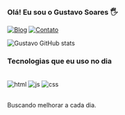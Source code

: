 ### Olá! Eu sou o Gustavo Soares 🖐


[![Blog](https://img.shields.io/badge/LinkedIn-0077B5?style=for-the-badge&logo=linkedin&logoColor=white)](https://www.linkedin.com/in/gustavo-soares-06853a1b8)
[![Contato](https://img.shields.io/badge/Gmail-D14836?style=for-the-badge&logo=gmail&logoColor=white)](https://mail.google.com/mail/u/1/#inbox?compose=CllgCJTMXTmGJMhzHmXTDxxWPrrscLHTsgvbnXRBlvWRJcFfXvQKCHPlNQPJnVxqSrWBLPxFVML)

![Gustavo GitHub stats](https://github-readme-stats.vercel.app/api?username=gustavosooares&show_icons=true&theme=tokyonight)

### Tecnologias que eu uso no dia

<div style="display: inline_block"><br/>

  <img align="center" alt="html" src="https://img.shields.io/badge/HTML-239120?style=for-the-badge&logo=html5&logoColor=white"/>
  <img align="center" alt="js" src="https://img.shields.io/badge/JavaScript-F7DF1E?style=for-the-badge&logo=javascript&logoColor=black"/>
  <img align="center" alt="css" src="https://img.shields.io/badge/CSS-239120?&style=for-the-badge&logo=css3&logoColor=white"/>
</div><br/>

Buscando melhorar a cada dia.
